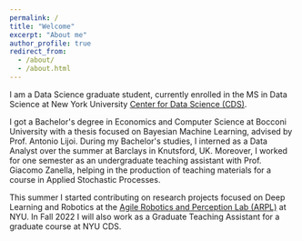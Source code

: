 ```yaml
---
permalink: /
title: "Welcome"
excerpt: "About me"
author_profile: true
redirect_from: 
  - /about/
  - /about.html
---
```


I am a Data Science graduate student, currently enrolled in the MS in Data Science at New York University [Center for Data Science (CDS)](https://cds.nyu.edu).

I got a Bachelor's degree in Economics and Computer Science at Bocconi University with a thesis focused on Bayesian Machine Learning, advised by Prof. Antonio Lijoi. During my Bachelor's studies, I interned as a Data Analyst over the summer at Barclays in Knutsford, UK. Moreover, I worked for one semester as an undergraduate teaching assistant with Prof. Giacomo Zanella, helping in the production of teaching materials for a course in Applied Stochastic Processes.

This summer I started contributing on research projects focused on Deep Learning and Robotics at the [Agile Robotics and Perception Lab (ARPL)](https://wp.nyu.edu/arpl/) at NYU. In Fall 2022 I will also work as a Graduate Teaching Assistant for a graduate course at NYU CDS.